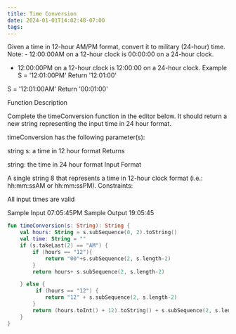```yaml
---
title: Time Conversion
date: 2024-01-01T14:02:48-07:00
tags:
---
```

Given a time in 12-hour AM/PM format, convert it to military (24-hour) time.
Note: - 12:00:00AM on a 12-hour clock is 00:00:00 on a 24-hour clock.
- 12:00:00PM on a 12-hour clock is 12:00:00 on a 24-hour clock.
Example
S = '12:01:00PM'
    Return '12:01:00'

S = '12:01:00AM'
    Return '00:01:00'

Function Description

Complete the timeConversion function in the editor below. It should return a new string representing the input time in 24 hour format.

timeConversion has the following parameter(s):

string s: a time in 12 hour format
Returns

string: the time in 24 hour format
Input Format

A single string 8 that represents a time in 12-hour clock format (i.e.: hh:mm:ssAM or hh:mm:ssPM).
Constraints:

All input times are valid

Sample Input
07:05:45PM
Sample Output
19:05:45
```kotlin
fun timeConversion(s: String): String {
    val hours: String = s.subSequence(0, 2).toString()
    val time: String = ""
    if (s.takeLast(2) == "AM") {
        if (hours == "12"){
            return "00"+s.subSequence(2, s.length-2)
        }       
        return hours+ s.subSequence(2, s.length-2)

    } else {
         if (hours == "12") {
            return "12" + s.subSequence(2, s.length-2)
        }
        return (hours.toInt() + 12).toString() + s.subSequence(2, s.length -2)
    }
}